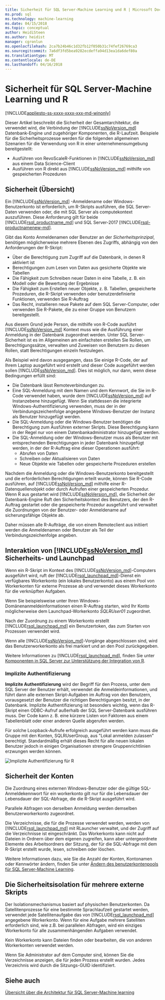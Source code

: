 ```yaml
---
title: Sicherheit für SQL Server-Machine Learning und R | Microsoft Docs
ms.prod: sql
ms.technology: machine-learning
ms.date: 04/15/2018
ms.topic: conceptual
author: HeidiSteen
ms.author: heidist
manager: cgronlun
ms.openlocfilehash: 2ca7b24b46c1d32fb12f050b31c74fef26769ca3
ms.sourcegitcommit: 7a6df3fd5bea9282ecdeffa94d13ea1da6def80a
ms.translationtype: MT
ms.contentlocale: de-DE
ms.lasthandoff: 04/16/2018
---
```

# <a name="security-for-sql-server-machine-learning-and-r"></a>Sicherheit für SQL Server-Machine Learning und R
[!INCLUDE[appliesto-ss-xxxx-xxxx-xxx-md-winonly](../../includes/appliesto-ss-xxxx-xxxx-xxx-md-winonly.md)]

Dieser Artikel beschreibt die Sicherheit der Gesamtarchitektur, die verwendet wird, die Verbindung der [!INCLUDE[ssNoVersion_md](../../includes/ssnoversion-md.md)] Datenbank-Engine und zugehöriger Komponenten, die R-Laufzeit. Beispiele für die Sicherheitsprozesse werden für die folgenden allgemeinen Szenarien für die Verwendung von R in einer unternehmensumgebung bereitgestellt:

+ Ausführen von RevoScaleR-Funktionen in [!INCLUDE[ssNoVersion_md](../../includes/ssnoversion-md.md)] aus einem Data Science-Client
+ Ausführen von R direkt aus [!INCLUDE[ssNoVersion_md](../../includes/ssnoversion-md.md)] mithilfe von gespeicherten Prozeduren

## <a name="security-overview"></a>Sicherheit (Übersicht)

Ein [!INCLUDE[ssNoVersion_md](../../includes/ssnoversion-md.md)] -Anmeldename oder Windows-Benutzerkonto ist erforderlich, um R-Skripts ausführen, die SQL Server-Daten verwenden oder, die mit SQL Server als computekontext auszuführen. Diese Anforderung gilt für beide [!INCLUDE[rsql_productname_md](../../includes/rsql-productname-md.md)] und SQL Server-2017 [!INCLUDE[rsql-productnamenew-md](../../includes/rsql-productnamenew-md.md)].

Gibt das Konto Anmeldenamen oder Benutzer an der *Sicherheitsprinzipal*, benötigen möglicherweise mehrere Ebenen des Zugriffs, abhängig von den Anforderungen der R-Skript:

+ Über die Berechtigung zum Zugriff auf die Datenbank, in denen R aktiviert ist
+ Berechtigungen zum Lesen von Daten aus gesicherte Objekte wie Tabellen
+ Die Fähigkeit zum Schreiben neuer Daten in eine Tabelle, z. B. ein Modell oder die Bewertung der Ergebnisse
+ Die Fähigkeit zum Erstellen neuer Objekte, z. B. Tabellen, gespeicherte Prozeduren, die R-Skript verwenden oder benutzerdefinierte Funktionen, verwenden Sie R-Auftrag
+ Das Recht, installieren neue Pakete auf dem SQL Server-Computer, oder verwenden Sie R-Pakete, die zu einer Gruppe von Benutzern bereitgestellt. 

Aus diesem Grund jede Person, die mithilfe von R-Code ausführt [!INCLUDE[ssNoVersion_md](../../includes/ssnoversion-md.md)] Kontext muss wie die Ausführung einer Anmeldung in der Datenbank zugeordnet werden. Unter SQL Server-Sicherheit ist es im Allgemeinen am einfachsten erstellen Sie Rollen, um Berechtigungssätze, verwalten und Zuweisen von Benutzern zu diesen Rollen, statt Berechtigungen einzeln festzulegen. 

Als Beispiel wird davon ausgegangen, dass Sie einige R-Code, der auf Ihrem Laptop ausgeführt wird erstellt und dieser Code ausgeführt werden sollen [!INCLUDE[ssNoVersion_md](../../includes/ssnoversion-md.md)]. Dies ist möglich, nur dann, wenn diese Bedingungen erfüllt sind:

+ Die Datenbank lässt Remoteverbindungen zu.
+ Eine SQL-Anmeldung mit dem Namen und dem Kennwort, die Sie im R-Code verwendet haben, wurde dem [!INCLUDE[ssNoVersion_md](../../includes/ssnoversion-md.md)] auf Instanzebene hinzugefügt. Wenn Sie stattdessen die integrierte Windows-Authentifizierung verwenden, muss der in der Verbindungszeichenfolge angegebene Windows-Benutzer der Instanz als Benutzer hinzugefügt werden.
+ Die SQL-Anmeldung oder die Windows-Benutzer benötigen die Berechtigung zum Ausführen externer Skripts. Diese Berechtigung kann in der Regel nur von einem Datenbankadministrator hinzugefügt werden.
+ Die SQL-Anmeldung oder der Windows-Benutzer muss als Benutzer mit entsprechenden Berechtigungen in jeder Datenbank hinzugefügt werden, in der der R-Auftrag eine dieser Operationen ausführt:
    + Abrufen von Daten
    + Schreiben oder Aktualisieren von Daten 
    + Neue Objekte wie Tabellen oder gespeicherte Prozeduren erstellen

Nachdem die Anmeldung oder die Windows-Benutzerkonto bereitgestellt und die erforderlichen Berechtigungen erteilt wurde, können Sie R-Code ausführen, auf [!INCLUDE[ssNoVersion_md](../../includes/ssnoversion-md.md)] mithilfe einer R-Datenquellenobjekt oder durch Aufrufen einer gespeicherten Prozedur. Wenn R aus gestartet wird [!INCLUDE[ssNoVersion_md](../../includes/ssnoversion-md.md)], die Sicherheit der Datenbank-Engine Ruft den Sicherheitskontext des Benutzers, der den R-Auftrag gestartet oder die gespeicherte Prozedur ausgeführt und verwaltet die Zuordnungen von der Benutzer- oder Anmeldename auf sicherungsfähige Objekte ab. 

Daher müssen alle R-Aufträge, die von einem Remoteclient aus initiiert werden die Anmeldenamen oder Benutzer als Teil der Verbindungszeichenfolge angeben.

## <a name="interaction-of-includessnoversionmdincludesssnoversion-mdmd-security-and-launchpad-security"></a>Interaktion von [!INCLUDE[ssNoVersion_md](../../includes/ssnoversion-md.md)] Sicherheits- und Launchpad

Wenn ein R-Skript im Kontext des [!INCLUDE[ssNoVersion_md](../../includes/ssnoversion-md.md)]-Computers ausgeführt wird, ruft der [!INCLUDE[rsql_launchpad_md](../../includes/rsql-launchpad-md.md)]-Dienst ein verfügbares Workerkonto (ein lokales Benutzerkonto) aus einem Pool von Workerkonten für externe Prozesse ab und verwendet dieses Workerkonto für die verknüpften Aufgaben. 

Wenn Sie beispielsweise unter Ihren Windows-Domänenanmeldeinformationen einen R-Auftrag starten, wird Ihr Konto möglicherweise dem Launchpad-Workerkonto *SQLRUser01* zugeordnet.

Nach der Zuordnung zu einem Workerkonto erstellt [!INCLUDE[rsql_launchpad_md](../../includes/rsql-launchpad-md.md)] ein Benutzertoken, das zum Starten von Prozessen verwendet wird. 

Wenn alle [!INCLUDE[ssNoVersion_md](../../includes/ssnoversion-md.md)]-Vorgänge abgeschlossen sind, wird das Benutzerworkerkonto als frei markiert und an den Pool zurückgegeben.

Weitere Informationen zu [!INCLUDE[rsql_launchpad_md](../../includes/rsql-launchpad-md.md)], finden Sie unter [Komponenten in SQL Server zur Unterstützung der Integration von R](../../advanced-analytics/r/new-components-in-sql-server-to-support-r.md).

### <a name="implied-authentication"></a>Implizite Authentifizierung

**Implizite Authentifizierung** wird der Begriff für den Prozess, unter dem SQL Server der Benutzer erhält, verwendet die Anmeldeinformationen, und führt dann alle externen Skript-Aufgaben im Auftrag von den Benutzern, vorausgesetzt der Benutzer die richtigen Berechtigungen besitzt, in der Datenbank. Implizite Authentifizierung ist besonders wichtig, wenn das R-Skript einen ODBC-Aufruf außerhalb der SQL Server-Datenbank ausführen muss. Der Code kann z. B. eine kürzere Listen von Faktoren aus einem Tabellenblatt oder einer anderen Quelle abgerufen werden.

Für solche Loopback-Aufrufe erfolgreich ausgeführt werden kann muss die Gruppe mit den Konten, SQLRUserGroup, aus "Lokal anmelden zulassen" berechtigt. Standardmäßig erhält dieses Recht für alle neuen lokalen Benutzer jedoch in einigen Organisationen strengere Gruppenrichtlinien erzwungen werden können.

![Implizite Authentifizierung für R](media/implied-auth-rsql.png)

## <a name="security-of-worker-accounts"></a>Sicherheit der Konten

Die Zuordnung eines externen Windows-Benutzer oder die gültige SQL-Anmeldekennwort für ein workerkonto gilt nur für die Lebensdauer der Lebensdauer der SQL-Abfrage, die die R-Skript ausgeführt wird.

Parallele Abfragen von derselben Anmeldung werden demselben Benutzerworkerkonto zugeordnet.

Die Verzeichnisse, die für die Prozesse verwendet werden, werden von [!INCLUDE[rsql_launchpad_md](../../includes/rsql-launchpad-md.md)] mit RLauncher verwaltet, und der Zugriff auf die Verzeichnisse ist eingeschränkt. Das Workerkonto kann nicht auf Dateien in Ordnern über dem eigenen zugreifen, kann aber untergeordnete Elemente des Arbeitsordners der Sitzung, der für die SQL-Abfrage mit dem R-Skript erstellt wurde, lesen, schreiben oder löschen.

Weitere Informationen dazu, wie Sie die Anzahl der Konten, Kontonamen oder Kennwörter ändern, finden Sie unter [Ändern des benutzerkontenpools für SQL Server-Machine Learning](../../advanced-analytics/r/modify-the-user-account-pool-for-sql-server-r-services.md).

## <a name="security-isolation-for-multiple-external-scripts"></a>Die Sicherheitsisolation für mehrere externe Skripts

Der Isolationsmechanismus basiert auf physischen Benutzerkonten. Da Satellitenprozesse für eine bestimmte Sprachlaufzeit gestartet werden, verwendet jede Satellitenaufgabe das von [!INCLUDE[rsql_launchpad_md](../../includes/rsql-launchpad-md.md)] angegebene Workerkonto. Wenn für eine Aufgabe mehrere Satelliten erforderlich sind, wie z.B. bei parallelen Abfragen, wird ein einziges Workerkonto für alle zusammenhängenden Aufgaben verwendet.

Kein Workerkonto kann Dateien finden oder bearbeiten, die von anderen Workerkonten verwendet werden.
 
Wenn Sie Administrator auf dem Computer sind, können Sie die Verzeichnisse anzeigen, die für jeden Prozess erstellt wurden. Jedes Verzeichnis wird durch die Sitzungs-GUID identifiziert.

## <a name="see-also"></a>Siehe auch

[Übersicht über die Architektur für SQL Server-Machine learning](../../advanced-analytics/r/architecture-overview-sql-server-r.md)
